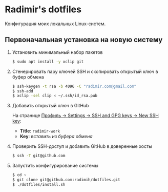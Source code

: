 # Radimir's dotfiles

Конфигурация моих локальных Linux-систем.

## Первоначальная установка на новую систему

1. Установить минимальный набор пакетов

   ```bash
   $ sudo apt install -y xclip git
   ```

1. Сгенерировать пару ключей SSH и скопировать открытый ключ в буфер обмена

   ```bash
   $ ssh-keygen -t rsa -b 4096 -C "radimir.com@gmail.com"
   $ ssh-add
   $ xclip -sel clip < ~/.ssh/id_rsa.pub
   ```

1. Добавить открытый ключ в GitHub

   На странице [Профиль → Settings → SSH and GPG keys → New SSH key](https://github.com/settings/ssh/new):
   * **Title**: `radimir-work`
   * **Key**: _вставить из буфера обмена_

1. Проверить SSH-доступ и добавить GitHub в доверенные хосты

   ```bash
   $ ssh -T git@github.com
   ```

1. Запустить конфигурирование системы

   ```bash
   $ cd ~
   $ git clone git@github.com:radimih/dotfiles.git
   $ ./dotfiles/install.sh
   ```

